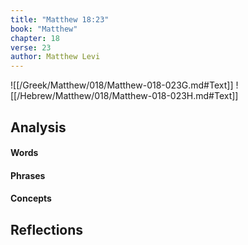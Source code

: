 ```yaml
---
title: "Matthew 18:23"
book: "Matthew"
chapter: 18
verse: 23
author: Matthew Levi
---
```

![[/Greek/Matthew/018/Matthew-018-023G.md#Text]]
![[/Hebrew/Matthew/018/Matthew-018-023H.md#Text]]

## Analysis

#### Words

#### Phrases

#### Concepts

## Reflections
